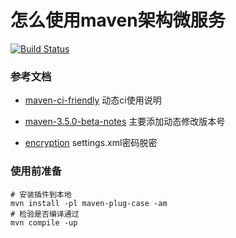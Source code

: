 # 怎么使用maven架构微服务

[![Build Status](https://travis-ci.com/zhaoyunxing92/maven-learn.svg?branch=master)](https://travis-ci.com/zhaoyunxing92/maven-learn)

### 参考文档
* [maven-ci-friendly](https://maven.apache.org/maven-ci-friendly.html) 动态ci使用说明

* [maven-3.5.0-beta-notes](https://maven.apache.org/docs/3.5.0-beta-1/release-notes.html) 主要添加动态修改版本号

* [encryption](http://maven.apache.org/guides/mini/guide-encryption.html) settings.xml密码脱密

### 使用前准备

```shell
# 安装插件到本地
mvn install -pl maven-plug-case -am
# 检验是否编译通过
mvn compile -up
```